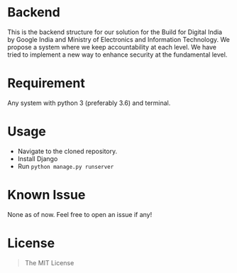 # Backend
This is the backend structure for our solution for the Build for Digital India by Google India and Ministry of Electronics and Information Technology.
We propose a system where we keep accountability at each level. We have tried to implement a new way to enhance security at the fundamental level.

# Requirement
Any system with python 3 (preferably 3.6) and terminal.

# Usage
- Navigate to the cloned repository.
- Install Django
- Run ```python manage.py runserver```

# Known Issue
None as of now. Feel free to open an issue if any!

# License
> The MIT License
